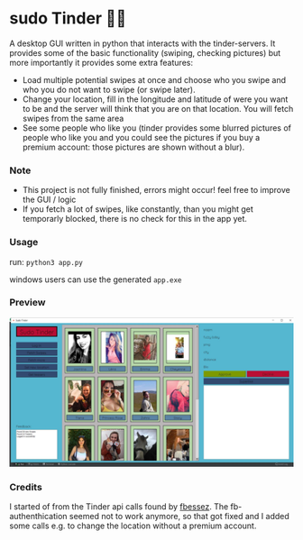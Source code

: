 # sudo Tinder 💃💃
A desktop GUI written in python that interacts with the tinder-servers. It provides some of the basic functionality (swiping, checking pictures) but more importantly it provides some extra features:

* Load multiple potential swipes at once and choose who you swipe and who you do not want to swipe (or swipe later).
* Change your location, fill in the longitude and latitude of were you want to be and the server will think that you are on that location. You will fetch swipes from the same area
* See some people who like you (tinder provides some blurred pictures of people who like you and you could see the pictures if you buy a premium account: those pictures are shown without a blur).

### Note
* This project is not fully finished, errors might occur! feel free to improve the GUI / logic
* If you fetch a lot of swipes, like constantly, than you might get temporarly blocked, there is no check for this in the app yet.

### Usage
run: `python3 app.py` 

windows users can use the generated `app.exe` 

### Preview
![alt text](https://github.com/Sfeeen/sudo-Tinder/blob/master/sudo_tinder.JPG "preview")

### Credits 
I started of from the Tinder api calls found by [fbessez](https://github.com/fbessez/Tinder). The fb-authenthication seemed not to work anymore, so that got fixed and I added some calls e.g. to change the location without a premium account.


